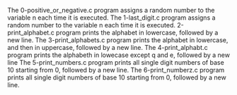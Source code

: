 The 0-positive_or_negative.c program assigns a random number to the variable n each time it is executed.
The 1-last_digit.c program assigns  a random number to the variable n each time it is executed.
2-print_alphabet.c program  prints the alphabet in lowercase, followed by a new line.
The 3-print_alphabets.c program prints the alphabet in lowercase, and then in uppercase, followed by a new line.
The 4-print_alphabt.c program prints the alphabeth in lowecase except q and e, followed by a new line
The 5-print_numbers.c program prints all single digit numbers of base 10 starting from 0, followed by a new line.
The 6-print_numberz.c program prints all single digit numbers of base 10 starting from 0, followed by a new line.
